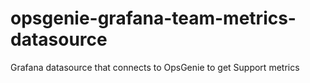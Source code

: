 # opsgenie-grafana-team-metrics-datasource
Grafana datasource that connects to OpsGenie to get Support metrics
